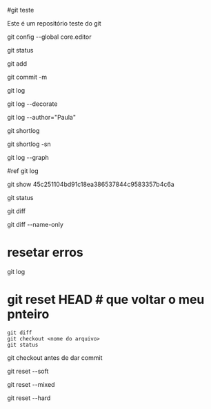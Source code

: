 #git teste

Este é um repositório teste do git

git config --global core.editor

git status

git add

git commit -m

git log

git log --decorate

git log --author="Paula"

git shortlog

git shortlog -sn

git log --graph

#ref
git log  

git show 45c251104bd91c18ea386537844c9583357b4c6a

git status

git diff

git diff --name-only

# resetar erros
git log


# git reset HEAD # que voltar o meu pnteiro
	git diff
	git checkout <nome do arquivo>
	git status

git checkout antes de dar commit


git reset --soft

git reset --mixed

git reset --hard
